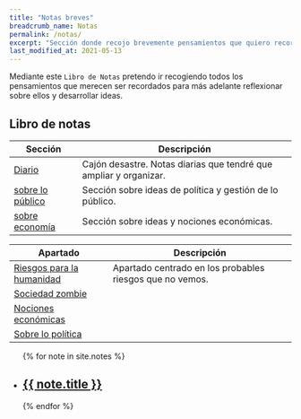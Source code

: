 ```yaml
---
title: "Notas breves"
breadcrumb_name: Notas
permalink: /notas/
excerpt: "Sección donde recojo brevemente pensamientos que quiero recordar para más adelante desarrollarlos en un artículo."
last_modified_at: 2021-05-13
---
```


Mediante este `Libro de Notas` pretendo ir recogiendo todos los pensamientos que merecen ser recordados para más adelante reflexionar sobre ellos y desarrollar ideas. 

## Libro de notas

| Sección 							| Descripción 														|
| - 								| - 																|
| [Diario](diario/) 				| Cajón desastre. Notas diarias que tendré que ampliar y organizar. |
| [sobre lo público](publico/) 		| Sección sobre ideas de política y gestión de lo público. 			|
| [sobre economía](publico/) 		| Sección sobre ideas y nociones económicas. 						|

| Apartado                              | Descripción                                              |
| ------------------------------------- | -------------------------------------------------------- |
| [Riesgos para la humanidad](riesgos/) | Apartado centrado en los probables riesgos que no vemos. |
| [Sociedad zombie](sociedad-zombie/)   |                                                          |
| [Nociones económicas](economia/)      |                                                          |
| [Sobre lo política](publico/#política)      |                                                          |

<ul>
  {% for note in site.notes %}
    <li>
      <h2><a href="{{ note.url }}">{{ note.title }}</a></h2>
    </li>
  {% endfor %}
</ul>